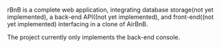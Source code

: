 rBnB is a complete web application, integrating database storage(not yet implemented), a back-end API((not yet implemented), and front-end((not yet implemented) interfacing in a clone of AirBnB.

The project currently only implements the back-end console.
